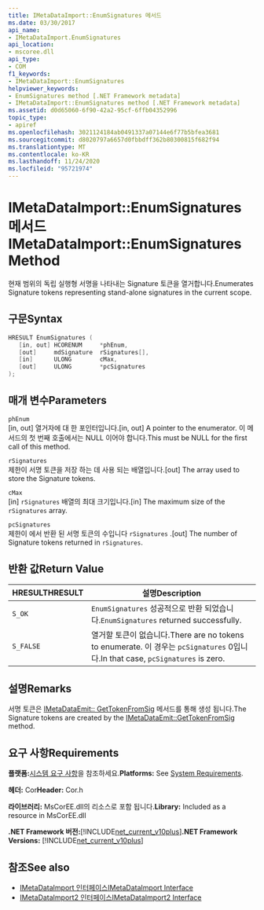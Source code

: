 ```yaml
---
title: IMetaDataImport::EnumSignatures 메서드
ms.date: 03/30/2017
api_name:
- IMetaDataImport.EnumSignatures
api_location:
- mscoree.dll
api_type:
- COM
f1_keywords:
- IMetaDataImport::EnumSignatures
helpviewer_keywords:
- EnumSignatures method [.NET Framework metadata]
- IMetaDataImport::EnumSignatures method [.NET Framework metadata]
ms.assetid: d0d65060-6f90-42a2-95cf-6ffb04352996
topic_type:
- apiref
ms.openlocfilehash: 3021124184ab0491337a07144e6f77b5bfea3681
ms.sourcegitcommit: d8020797a6657d0fbbdff362b80300815f682f94
ms.translationtype: MT
ms.contentlocale: ko-KR
ms.lasthandoff: 11/24/2020
ms.locfileid: "95721974"
---
```

# <a name="imetadataimportenumsignatures-method"></a><span data-ttu-id="b382d-102">IMetaDataImport::EnumSignatures 메서드</span><span class="sxs-lookup"><span data-stu-id="b382d-102">IMetaDataImport::EnumSignatures Method</span></span>

<span data-ttu-id="b382d-103">현재 범위의 독립 실행형 서명을 나타내는 Signature 토큰을 열거합니다.</span><span class="sxs-lookup"><span data-stu-id="b382d-103">Enumerates Signature tokens representing stand-alone signatures in the current scope.</span></span>  
  
## <a name="syntax"></a><span data-ttu-id="b382d-104">구문</span><span class="sxs-lookup"><span data-stu-id="b382d-104">Syntax</span></span>  
  
```cpp  
HRESULT EnumSignatures (  
   [in, out] HCORENUM     *phEnum,  
   [out]     mdSignature  rSignatures[],  
   [in]      ULONG        cMax,  
   [out]     ULONG        *pcSignatures  
);  
```  
  
## <a name="parameters"></a><span data-ttu-id="b382d-105">매개 변수</span><span class="sxs-lookup"><span data-stu-id="b382d-105">Parameters</span></span>  

 `phEnum`  
 <span data-ttu-id="b382d-106">[in, out] 열거자에 대 한 포인터입니다.</span><span class="sxs-lookup"><span data-stu-id="b382d-106">[in, out] A pointer to the enumerator.</span></span> <span data-ttu-id="b382d-107">이 메서드의 첫 번째 호출에서는 NULL 이어야 합니다.</span><span class="sxs-lookup"><span data-stu-id="b382d-107">This must be NULL for the first call of this method.</span></span>  
  
 `rSignatures`  
 <span data-ttu-id="b382d-108">제한이 서명 토큰을 저장 하는 데 사용 되는 배열입니다.</span><span class="sxs-lookup"><span data-stu-id="b382d-108">[out] The array used to store the Signature tokens.</span></span>  
  
 `cMax`  
 <span data-ttu-id="b382d-109">[in] `rSignatures` 배열의 최대 크기입니다.</span><span class="sxs-lookup"><span data-stu-id="b382d-109">[in] The maximum size of the `rSignatures` array.</span></span>  
  
 `pcSignatures`  
 <span data-ttu-id="b382d-110">제한이 에서 반환 된 서명 토큰의 수입니다 `rSignatures` .</span><span class="sxs-lookup"><span data-stu-id="b382d-110">[out] The number of Signature tokens returned in `rSignatures`.</span></span>  
  
## <a name="return-value"></a><span data-ttu-id="b382d-111">반환 값</span><span class="sxs-lookup"><span data-stu-id="b382d-111">Return Value</span></span>  
  
|<span data-ttu-id="b382d-112">HRESULT</span><span class="sxs-lookup"><span data-stu-id="b382d-112">HRESULT</span></span>|<span data-ttu-id="b382d-113">설명</span><span class="sxs-lookup"><span data-stu-id="b382d-113">Description</span></span>|  
|-------------|-----------------|  
|`S_OK`|<span data-ttu-id="b382d-114">`EnumSignatures` 성공적으로 반환 되었습니다.</span><span class="sxs-lookup"><span data-stu-id="b382d-114">`EnumSignatures` returned successfully.</span></span>|  
|`S_FALSE`|<span data-ttu-id="b382d-115">열거할 토큰이 없습니다.</span><span class="sxs-lookup"><span data-stu-id="b382d-115">There are no tokens to enumerate.</span></span> <span data-ttu-id="b382d-116">이 경우는 `pcSignatures` 0입니다.</span><span class="sxs-lookup"><span data-stu-id="b382d-116">In that case, `pcSignatures` is zero.</span></span>|  
  
## <a name="remarks"></a><span data-ttu-id="b382d-117">설명</span><span class="sxs-lookup"><span data-stu-id="b382d-117">Remarks</span></span>  

 <span data-ttu-id="b382d-118">서명 토큰은 [IMetaDataEmit:: GetTokenFromSig](imetadataemit-gettokenfromsig-method.md) 메서드를 통해 생성 됩니다.</span><span class="sxs-lookup"><span data-stu-id="b382d-118">The Signature tokens are created by the [IMetaDataEmit::GetTokenFromSig](imetadataemit-gettokenfromsig-method.md) method.</span></span>  
  
## <a name="requirements"></a><span data-ttu-id="b382d-119">요구 사항</span><span class="sxs-lookup"><span data-stu-id="b382d-119">Requirements</span></span>  

 <span data-ttu-id="b382d-120">**플랫폼:**[시스템 요구 사항](../../get-started/system-requirements.md)을 참조하세요.</span><span class="sxs-lookup"><span data-stu-id="b382d-120">**Platforms:** See [System Requirements](../../get-started/system-requirements.md).</span></span>  
  
 <span data-ttu-id="b382d-121">**헤더:** Cor</span><span class="sxs-lookup"><span data-stu-id="b382d-121">**Header:** Cor.h</span></span>  
  
 <span data-ttu-id="b382d-122">**라이브러리:** MsCorEE.dll의 리소스로 포함 됩니다.</span><span class="sxs-lookup"><span data-stu-id="b382d-122">**Library:** Included as a resource in MsCorEE.dll</span></span>  
  
 <span data-ttu-id="b382d-123">**.NET Framework 버전:**[!INCLUDE[net_current_v10plus](../../../../includes/net-current-v10plus-md.md)]</span><span class="sxs-lookup"><span data-stu-id="b382d-123">**.NET Framework Versions:** [!INCLUDE[net_current_v10plus](../../../../includes/net-current-v10plus-md.md)]</span></span>  
  
## <a name="see-also"></a><span data-ttu-id="b382d-124">참조</span><span class="sxs-lookup"><span data-stu-id="b382d-124">See also</span></span>

- [<span data-ttu-id="b382d-125">IMetaDataImport 인터페이스</span><span class="sxs-lookup"><span data-stu-id="b382d-125">IMetaDataImport Interface</span></span>](imetadataimport-interface.md)
- [<span data-ttu-id="b382d-126">IMetaDataImport2 인터페이스</span><span class="sxs-lookup"><span data-stu-id="b382d-126">IMetaDataImport2 Interface</span></span>](imetadataimport2-interface.md)
